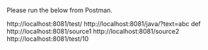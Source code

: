 Please run the below from Postman.

http://localhost:8081/test/
http://localhost:8081/java/?text=abc def
http://localhost:8081/source1
http://localhost:8081/source2
http://localhost:8081/test/10
